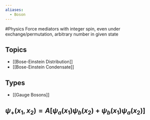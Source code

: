 ```yaml
---
aliases:
  - Boson
---
```

#Physics 
Force mediators with integer spin, even under exchange/permutation, arbitrary number in given state
## Topics
* [[Bose-Einstein Distribution]]
* [[Bose-Einstein Condensate]]
## Types
* [[Gauge Bosons]]
## $\displaystyle \psi_{+}(x_{1},x_{2})=A[\psi_{a}(x_{1})\psi_{b}(x_{2})+\psi_{b}(x_{1})\psi_{a}(x_{2})]$